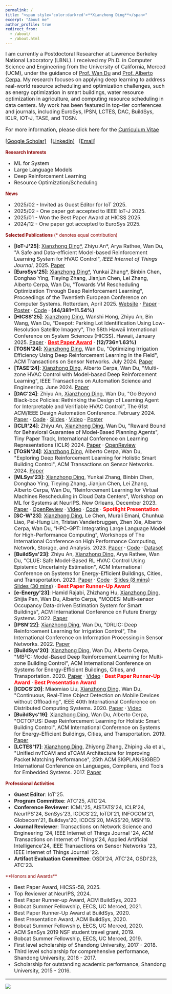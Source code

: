 ```yaml
---
permalink: /
title: "<span style='color:darkred'>**Xianzhong Ding**</span>"
excerpt: "About me"
author_profile: true
redirect_from: 
  - /about/
  - /about.html
---
```

<span style='font-size:16px;'>I am currently a Postdoctoral Researcher at Lawrence Berkeley National Laboratory (LBNL). I received my Ph.D. in Computer Science and Engineering from the University of California, Merced (UCM), under the guidance of [Prof. Wan Du](https://sites.ucmerced.edu/wdu) and [Prof. Alberto Cerpa](http://www.andes.ucmerced.edu/~acerpa/). My research focuses on applying deep learning to address real-world resource scheduling and optimization challenges, such as energy optimization in smart buildings, water resource optimization in agriculture, and computing resource scheduling in data centers. My work has been featured in top-tier conferences and journals, including EuroSys, IPSN, LCTES, DAC, BuildSys, ICLR, IOT-J, TASE, and TOSN.</span>

<p style='font-size:16px;'>For more information, please click here for the <a href="http://dingxianzhong.github.io/files/Resume_Xianzhong.pdf">Curriculum Vitae</a></p>
<p style="font-size:16px;">
  <a href="https://scholar.google.com/citations?user=your-id" target="_blank">[Google Scholar]</a> &nbsp; 
  <a href="https://www.linkedin.com/in/ding-xianzhong-0b5aa9126/" target="_blank">[LinkedIn]</a> &nbsp; 
  <a href="mailto:dingxianzhong@lbl.gov">[Email]</a>
</p>

<span style='color:darkred'>**Research Interests**</span>
<ul style="font-size:16px;">
  <li>ML for System</li>
  <li>Large Language Models</li>
  <li>Deep Reinforcement Learning</li>
  <li>Resource Optimization/Scheduling</li>
</ul>

<span style='color:darkred'>**News**</span>
<ul style="font-size:16px;">
  <li>2025/02 - Invited as Guest Editor for IoT 2025.</li>
  <li>2025/02 - One paper got accepted to IEEE IoT-J 2025.</li>
  <li>2025/01 - Won the Best Paper Award at HICSS 2025.</li>
  <li>2024/12 - One paper got accepted to EuroSys 2025.</li>
</ul>


<span style='color:darkred'>**Selected Publications** (* denotes equal contribution)</span>
<ul style="font-size:16px;">
<li>
    <strong>[IoT-J'25]</strong>: <u>Xianzhong Ding*</u>, Zhiyu An*, Arya Rathee, Wan Du, "A Safe and Data-efficient Model-based Reinforcement Learning System for HVAC Control", <em>IEEE Internet of Things Journal</em>, 2025.  
    <a href="https://ieeexplore.ieee.org/document/10878986">Paper</a>
</li>

  <li>
    <strong>[EuroSys'25]</strong>: <u>Xianzhong Ding*</u>, Yunkai Zhang*, Binbin Chen, Donghao Ying, Tieying Zhang, Jianjun Chen, Lei Zhang, Alberto Cerpa, Wan Du, "Towards VM Rescheduling Optimization Through Deep Reinforcement Learning", Proceedings of the Twentieth European Conference on Computer Systems. Rotterdam, April 2025. <a href="https://dingxianzhong.github.io/VMR2Lhomepage/">Website</a> · <a href="https://drive.google.com/file/d/1oeyZrEB0H8Gq7ZtL5U--bbiiN7hR912h/view?usp=sharing">Paper</a> · <a href="https://drive.google.com/file/d/1AkuVoXV4J67Vld7s-_dkl6OoCZUj2406/view?usp=sharing">Poster</a> · <a href="https://github.com/zhykoties/VMR2L_eurosys">Code</a> · <strong>(44/381=11.54%)</strong>
  </li>

  <li>
      <strong>[HICSS'25]</strong>: <u>Xianzhong Ding</u>, Wanshi Hong, Zhiyu An, Bin Wang, Wan Du, "Deepot: Parking Lot Identification Using Low-Resolution Satellite Imagery", The 58th Hawaii International Conference on System Sciences (HICSS). Hawaii, January 2025. 
      <a href="https://scholarspace.manoa.hawaii.edu/bitstreams/cfd855e4-3496-4594-a603-04a38effba7c/download">Paper</a> · 
      <a href="https://hicss.hawaii.edu/best-papers/" style="color:red;"><strong>Best Paper Award</strong></a> · <strong>(12/736=1.63%)</strong>
  </li>

  <li>
    <strong>[TOSN'24]</strong>: <u>Xianzhong Ding</u>, Wan Du, "Optimizing Irrigation Efficiency Using Deep Reinforcement Learning in the Field", ACM Transactions on Sensor Networks. July 2024. 
    <a href="https://dl.acm.org/doi/full/10.1145/3662182">Paper</a>
  </li>
  <li>
    <strong>[TASE'24]</strong>: <u>Xianzhong Ding</u>, Alberto Cerpa, Wan Du, "Multi-zone HVAC Control with Model-based Deep Reinforcement Learning", IEEE Transactions on Automation Science and Engineering. June 2024. 
    <a href="https://ieeexplore.ieee.org/abstract/document/10557792">Paper</a>
  </li>
  <li>
    <strong>[DAC'24]</strong>: Zhiyu An, <u>Xianzhong Ding</u>, Wan Du, "Go Beyond Black-box Policies: Rethinking the Design of Learning Agent for Interpretable and Verifiable HVAC Control", The 61st ACM/IEEE Design Automation Conference. February 2024. 
    <a href="https://dl.acm.org/doi/10.1145/3649329.3656234">Paper</a> · 
    <a href="https://github.com/ryeii/Veri_HVAC">Code</a> · 
    <a href="https://ryeii.github.io/assets/DAC_2024_Zhiyu_An_Go_Beyond.pptx.pdf">Slides</a> · 
    <a href="https://www.youtube.com/watch?v=DRORyPoWe5M">Video</a> · 
    <a href="https://ryeii.github.io/assets/DAC%202024%20Go%20Beyond%20Poster.pdf">Poster</a>
  </li>
  <li>
    <strong>[ICLR'24]</strong>: Zhiyu An, <u>Xianzhong Ding</u>, Wan Du, "Reward Bound for Behavioral Guarantee of Model-Based Planning Agents", Tiny Paper Track, International Conference on Learning Representations (ICLR) 2024. 
    <a href="https://arxiv.org/abs/2402.13419">Paper</a> · <a href="https://openreview.net/forum?id=n3ip7H2ioh">OpenReview</a>
  </li>
  <li>
    <strong>[TOSN'24]</strong>: <u>Xianzhong Ding</u>, Alberto Cerpa, Wan Du, "Exploring Deep Reinforcement Learning for Holistic Smart Building Control", ACM Transactions on Sensor Networks. 2024. 
    <a href="https://dl.acm.org/doi/10.1145/3656043">Paper</a>
  </li>
  <li>
    <strong>[MLSys'23]</strong>: <u>Xianzhong Ding</u>, Yunkai Zhang, Binbin Chen, Donghao Ying, Tieying Zhang, Jianjun Chen, Lei Zhang, Alberto Cerpa, Wan Du, "Reinforcement Learning for Virtual Machines Rescheduling in Cloud Data Centers", Workshop on ML for Systems at NeurIPS. New Orleans, December 2023. 
    <a href="https://mlforsystems.org/assets/papers/neurips2023/paper37.pdf">Paper</a> · 
    <a href="https://openreview.net/forum?id=TMvtla5bOP">OpenReview</a> · 
    <a href="https://neurips.cc/virtual/2023/84261">Video</a> · 
    <a href="https://github.com/bytedance/DRL-based-VM-Rescheduling">Code</a> · <span style="color:red;"><strong>Spotlight Presentation</strong></span>
  </li>
  <li>
    <strong>[SC-W'23]</strong>: <u>Xianzhong Ding</u>, Le Chen, Murali Emani, Chunhua Liao, Pei-Hung Lin, Tristan Vanderbruggen, Zhen Xie, Alberto Cerpa, Wan Du, "HPC-GPT: Integrating Large Language Model for High-Performance Computing", Workshops of The International Conference on High Performance Computing, Network, Storage, and Analysis. 2023. 
    <a href="https://dl.acm.org/doi/abs/10.1145/3624062.3624172">Paper</a> · 
    <a href="https://github.com/dingxianzhong/HPC-GPT">Code</a> · 
    <a href="https://huggingface.co/datasets/HPC-GPT/HPC">Dataset</a>
  </li>
  <li>
    <strong>[BuildSys'23]</strong>: Zhiyu An, <u>Xianzhong Ding</u>, Arya Rathee, Wan Du, "CLUE: Safe Model-Based RL HVAC Control Using Epistemic Uncertainty Estimation", ACM International Conference on Systems for Energy-Efficient Buildings, Cities, and Transportation. 2023. 
    <a href="https://dl.acm.org/doi/10.1145/3600100.3623742">Paper</a> · 
    <a href="https://github.com/ryeii/CLUE">Code</a> · 
    <a href="https://ryeii.github.io/assets/clue_shorter_slides.pdf">Slides (8 mins)</a> · 
    <a href="https://ryeii.github.io/assets/clue_slides.pdf">Slides (30 mins)</a> · <span style="color:red;"><strong>Best Paper Runner-Up Award</strong></span>
  </li>
  <li>
    <strong>[e-Energy'23]</strong>: Hamid Rajabi, Zhizhang Hu, <u>Xianzhong Ding</u>, Shijia Pan, Wan Du, Alberto Cerpa, "MODES: Multi-sensor Occupancy Data-driven Estimation System for Smart Buildings", ACM International Conference on Future Energy Systems. 2022. 
    <a href="https://dl.acm.org/doi/abs/10.1145/3538637.3538852">Paper</a>
  </li>
  <li>
    <strong>[IPSN'22]</strong>: <u>Xianzhong Ding</u>, Wan Du, "DRLIC: Deep Reinforcement Learning for Irrigation Control", The International Conference on Information Processing in Sensor Networks. 2022. 
    <a href="https://ieeexplore.ieee.org/document/9826018">Paper</a>
  </li>
  <li>
    <strong>[BuildSys'20]</strong>: <u>Xianzhong Ding</u>, Wan Du, Alberto Cerpa, "MB²C: Model-Based Deep Reinforcement Learning for Multi-zone Building Control", ACM International Conference on Systems for Energy-Efficient Buildings, Cities, and Transportation. 2020.  
    <a href="https://dl.acm.org/doi/abs/10.1145/3408308.3427986">Paper</a> · 
    <a href="https://www.youtube.com/watch?v=86UcsgKXFek&list=PL6jLuiS6wP5Z1xNoxqL4iSPJ3BNLhyDwt&index=3">Video</a> · <span style="color:red;"><strong>Best Paper Runner-Up Award</strong></span> · <span style="color:red;"><strong>Best Presentation Award</strong></span>
  </li>
  <li>
    <strong>[ICDCS'20]</strong>: Miaomiao Liu, <u>Xianzhong Ding</u>, Wan Du, "Continuous, Real-Time Object Detection on Mobile Devices without Offloading", IEEE 40th International Conference on Distributed Computing Systems. 2020.  
    <a href="https://ieeexplore.ieee.org/document/9355581">Paper</a> · 
    <a href="https://www.youtube.com/watch?v=7_kCXFLwUg4">Video</a>
  </li>
  <li>
    <strong>[BuildSys'19]</strong>: <u>Xianzhong Ding</u>, Wan Du, Alberto Cerpa, "OCTOPUS: Deep Reinforcement Learning for Holistic Smart Building Control", ACM International Conference on Systems for Energy-Efficient Buildings, Cities, and Transportation. 2019. 
    <a href="https://dl.acm.org/doi/abs/10.1145/3360322.3360857">Paper</a>
  </li>
  <li>
    <strong>[LCTES'17]</strong>: <u>Xianzhong Ding</u>, Zhiyong Zhang, Zhiping Jia et al., "Unified nvTCAM and sTCAM Architecture for Improving Packet Matching Performance", 25th ACM SIGPLAN/SIGBED International Conference on Languages, Compilers, and Tools for Embedded Systems. 2017. 
    <a href="https://dl.acm.org/doi/10.1145/3140582.3081034">Paper</a>
  </li>
</ul>




<span style='color:darkred'>**Professional Activities**</span>
<ul style='font-size:16px;'>
  <li><strong>Guest Editor</strong>: IoT'25.</li>
  <li><strong>Program Committee</strong>: ATC'25, ATC'24.</li>
  <li><strong>Conference Reviewer</strong>: ICML'25, AISTATS'24, ICLR'24, NeurIPS'24, SenSys'23, ICDCS'22, IoTDI'21, INFOCOM'21, Globecom'21, Buildsys'20, ICDCS'20, MASS'20, MSN'19.</li>
  <li><strong>Journal Reviewer</strong>: Transactions on Network Science and Engineering '24, IEEE Internet of Things Journal '24, ACM Transactions on Internet of Things'24, Applied Artificial Intelligence'24, IEEE Transactions on Sensor Networks '23, IEEE Internet of Things Journal '22.</li>
  <li><strong>Artifact Evaluation Committee</strong>: OSDI'24, ATC'24, OSDI'23, ATC'23.</li>
</ul>
<span style='color:darkred'>**Honors and Awards**</span>
<ul style='font-size:16px;'>
  <li>Best Paper Award, HICSS-58, 2025.</li>
  <li>Top Reviewer at NeurIPS, 2024.</li>
  <li>Best Paper Runner-up Award, ACM BuildSys, 2023</li>
  <li>Bobcat Summer Fellowship, EECS, UC Merced, 2021.</li>
  <li>Best Paper Runner-Up Award at BuildSys, 2020.</li>
  <li>Best Presentation Award, ACM BuildSys, 2020.</li>
  <li>Bobcat Summer Fellowship, EECS, UC Merced, 2020.</li>
  <li>ACM SenSys 2019 NSF student travel grant, 2019.</li>
  <li>Bobcat Summer Fellowship, EECS, UC Merced, 2019.</li>
  <li>First level scholarship of Shandong University, 2017 - 2018.</li>
  <li>Third level scholarship for comprehensive performance, Shandong University, 2016 - 2017.</li>
  <li>Scholarship for outstanding academic performance, Shandong University, 2015 - 2016.</li>
</ul>



------

<a href="https://mapmyvisitors.com/web/1bx69" title="Visit tracker">
  <img src="https://mapmyvisitors.com/map.png?d=p7BLPQ4r13QloJIxyU6898bltiKBW0bvmYTrhZyZE8Q&cl=ffffff" />
</a>
